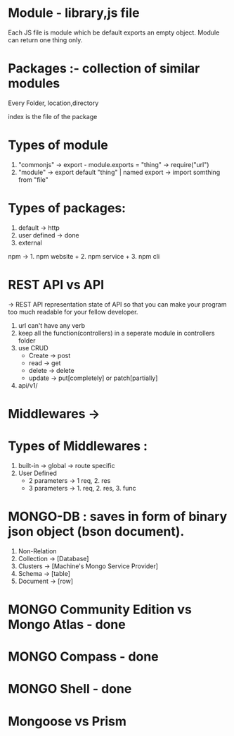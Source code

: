 # Module - library,js file

Each JS file is module which be default exports an empty object.
Module can return one thing only.

# Packages :- collection of similar modules

Every Folder, location,directory

index is the file of the package

# Types of module

1.  "commonjs"
    -> export - module.exports = "thing"
    -> require("url")
2.  "module"
    -> export default "thing" | named export
    -> import somthing from "file"

# Types of packages:

1.  default -> http
2.  user defined -> done
3.  external

npm -> 1. npm website + 2. npm service + 3. npm cli

# REST API vs API

-> REST API representation state of API so that you can make your program too much readable for your fellow developer.

1. url can't have any verb
2. keep all the function(controllers) in a seperate module in controllers folder
3. use CRUD
   - Create -> post
   - read -> get
   - delete -> delete
   - update -> put[completely] or patch[partially]
4. api/v1/

# Middlewares ->

# Types of Middlewares :

1.  built-in
    -> global
    -> route specific
2.  User Defined
    - 2 parameters -> 1 req, 2. res
    - 3 parameters -> 1. req, 2. res, 3. func

# MONGO-DB : saves in form of binary json object (bson document).

1.  Non-Relation
2.  Collection -> [Database]
3.  Clusters -> [Machine's Mongo Service Provider]
4.  Schema -> [table]
5.  Document -> [row]

# MONGO Community Edition vs Mongo Atlas - done

# MONGO Compass - done

# MONGO Shell - done

# Mongoose vs Prism
